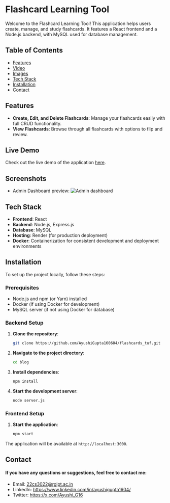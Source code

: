 # Flashcard Learning Tool

Welcome to the Flashcard Learning Tool! This application helps users create, manage, and study flashcards. It features a React frontend and a Node.js backend, with MySQL used for database management.

## Table of Contents

- [Features](#features)
- [Video](#video)
- [Images](#images)
- [Tech Stack](#tech-stack)
- [Installation](#installation)
- [Contact](#contact)

## Features

- **Create, Edit, and Delete Flashcards**: Manage your flashcards easily with full CRUD functionality.
- **View Flashcards**: Browse through all flashcards with options to flip and review.

## Live Demo

Check out the live demo of the application [here]().

## Screenshots
- Admin Dashboard preview:
  ![Admin dashboard]()

## Tech Stack

- **Frontend**: React
- **Backend**: Node.js, Express.js
- **Database**: MySQL
- **Hosting**: Render (for production deployment)
- **Docker**: Containerization for consistent development and deployment environments

## Installation

To set up the project locally, follow these steps:

### Prerequisites

- Node.js and npm (or Yarn) installed
- Docker (if using Docker for development)
- MySQL server (if not using Docker for database)

### Backend Setup

1. **Clone the repository**:
   ```bash
   git clone https://github.com/AyushiGupta160604/flashcards_tuf.git
2. **Navigate to the project directory**:
   ```bash
   cd blog
3. **Install dependencies**:
   ```bash
   npm install
4. **Start the development server**:
   ```bash
   node server.js

### Frontend Setup
1. **Start the application**:
   ```bash
   npm start
   
The application will be available at `http://localhost:3000`.

## Contact
#### If you have any questions or suggestions, feel free to contact me:
- Email: 22cs3022@rgipt.ac.in
- LinkedIn: https://www.linkedin.com/in/ayushigupta1604/
- Twitter: https://x.com/Ayushi_G16
